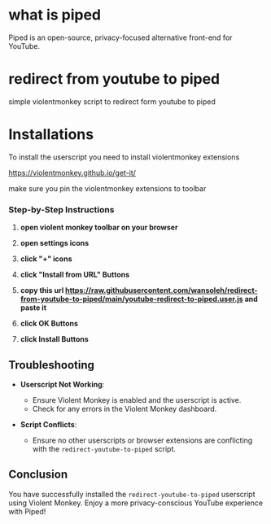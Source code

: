 # what is piped

Piped is an open-source, privacy-focused alternative front-end for YouTube.

# redirect from youtube to piped

simple violentmonkey script to redirect form youtube to piped

# Installations 

To install the userscript you need to install violentmonkey extensions 

https://violentmonkey.github.io/get-it/

make sure you pin the violentmonkey extensions to toolbar

### Step-by-Step Instructions

1. **open violent monkey toolbar on your browser**

2. **open settings icons**

3. **click "+" icons**

4. **click "Install from URL" Buttons**

5. **copy this url https://raw.githubusercontent.com/wansoleh/redirect-from-youtube-to-piped/main/youtube-redirect-to-piped.user.js and paste it**

6. **click OK Buttons**

7. **click Install Buttons**

## Troubleshooting

- **Userscript Not Working**:
  - Ensure Violent Monkey is enabled and the userscript is active.
  - Check for any errors in the Violent Monkey dashboard.

- **Script Conflicts**:
  - Ensure no other userscripts or browser extensions are conflicting with the `redirect-youtube-to-piped` script.

## Conclusion
You have successfully installed the `redirect-youtube-to-piped` userscript using Violent Monkey. Enjoy a more privacy-conscious YouTube experience with Piped!


